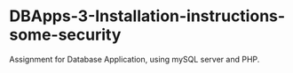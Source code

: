 # DBApps-3-Installation-instructions-some-security
Assignment for Database Application, using mySQL server and PHP. 
